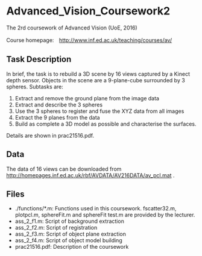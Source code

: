 # Advanced_Vision_Coursework2
The 2rd coursework of Advanced Vision (UoE, 2016)

Course homepage:　http://www.inf.ed.ac.uk/teaching/courses/av/

## Task Description
In brief, the task is to rebuild a 3D scene by 16 views captured by a Kinect depth sensor. Objects in the scene are a 9-plane-cube surrounded by 3 spheres. Subtasks are: 

1. Extract and remove the ground plane from the image data
2. Extract and describe the 3 spheres
3. Use the 3 spheres to register and fuse the XYZ data from all images
4. Extract the 9 planes from the data
5. Build as complete a 3D model as possible and characterise the surfaces.

Details are shown in prac21516.pdf. 

## Data

The data of 16 views can be downloaded from http://homepages.inf.ed.ac.uk/rbf/AVDATA/AV216DATA/av_pcl.mat .

## Files
- ./functions/*.m: Functions used in this coursework. fscatter32.m, plotpcl.m, sphereFit.m and sphereFit test.m are provided by the lecturer. 
- ass_2_f1.m: Script of background extraction
- ass_2_f2.m: Script of registration
- ass_2_f3.m: Script of object plane extraction
- ass_2_f4.m: Script of object model building
- prac21516.pdf: Description of the coursework

